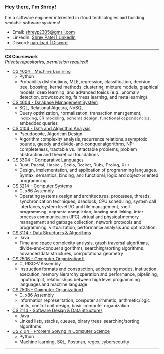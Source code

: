 ### Hey there, I'm Shrey!

I'm a software engineer interested in cloud technologies and building scalable software systems!

- Email: shreyp2305@gmail.com
- LinkedIn: [Shrey Patel | LinkedIn](https://www.linkedin.com/in/shreyp2305/)
- Discord: [narutoad | Discord](https://discordapp.com/users/514286259196264483)

---

**CS Coursework**  
_Private repositories, permission required!_

- [CS 4824 - Machine Learning](https://github.com/shreyp2305/CS4824)
  - Python
  - Probability distributions, MLE, regression, classification, decision tree, boosting, kernel methods, clustering, mixture models, graphical models, deep learning, and advanced topics (e.g., anomaly detection, crowdsourcing, fairness learning, and meta learning).
- [CS 4604 - Database Management System](https://git.cs.vt.edu/shreyp2305/dbms-inventory-manager)
  - SQL, Relational Algebra, NoSQL
  - Query optimization, normalization, transaction management, indexing, ER modeling, schema design, functional dependencies, embedded queries
- [CS 4104 - Data and Algorithm Analysis](https://github.com/shreyp2305/CS4104)
  - Pseudocode, Algorithm Design
  - Algorithm complexity analysis, recurrence relations, asymptotic bounds, greedy and divide-and-conquer algorithms, NP-completeness, tractable vs. intractable problems, problem abstraction and theoretical foundations
- [CS 3304 - Comparative Languages](https://github.com/shreyp2305/CS3304)
  - Rust, Pascal, Haskell, Scala, Racket, Ruby, Prolog, C++
  - Design, implementation, and application of programming languages. Syntax, semantics, binding, and functional, logic and object-oriented programming.
- [CS 3214 - Computer Systems](https://github.com/shreyp2305/CS3214)
  - C, x86 Assembly
  - Operating systems design and architectures, processes, threads, synchronization techniques, deadlock, CPU scheduling, system call interfaces, system level I/O and file management, shell programming, separate compilation, loading and linking, inter-process communication (IPC), virtual and physical memory management and garbage collection, network protocols and programming, virtualization, performance analysis and optimization.
- [CS 3114 - Data Structures & Algorithms](https://github.com/shreyp2305/CS3114)
  - Java
  - Time and space complexity analysis, graph traversal algorithms, divide-and-conquer algorithms, searching/sorting algorithms, advanced data structures, computational geometry
- [CS 2506 - Computer Organization II](https://github.com/shreyp2305/CS2506)
  - C, RISC-V Assembly
  - Instruction formats and construction, addressing modes, instruction execution, memory hierarchy operation and performance, pipelining, input/output, relationships between high level programming languages and machine language.
- [CS 2505 - Computer Organization I](https://github.com/shreyp2305/CS2505)
  - C, x86 Assembly
  - Information representation, computer arithmetic, arithmetic/logic units, control unit design, basic computer organization
- [CS 2114 - Software Design & Data Structures](https://github.com/shreyp2305/CS2114)
  - Java
  - Linked lists, stacks, queues, binary trees, searching/sorting algorithms
- [CS 2104 - Problem Solving in Computer Science](https://github.com/shreyp2305/CS2104)
  - Python
  - Machine learning, SQL, Postman, regex, cybersecurity

---
